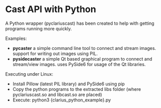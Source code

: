 Cast API with Python
========================

A Python wrapper (pyclariuscast) has been created to help with getting programs running more quickly.

Examples:
- **pycaster** a simple command line tool to connect and stream images. support for writing out images using PIL.
- **pysidecaster** a simple Qt based graphical program to connect and stream/view images. uses PySide6 for usage of the Qt libraries.

Executing under Linux:
- Install Pillow (latest PIL library) and PySide6 using pip
- Copy the python programs to the extracted libs folder (where pyclariuscast.so and libcast.so are placed)
- Execute: python3 {clarius_python_example}.py

